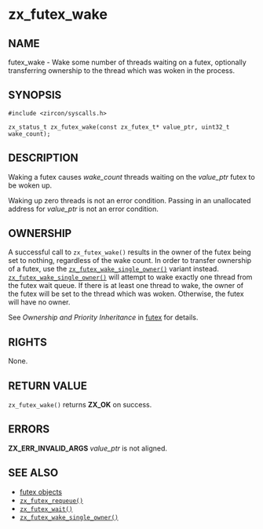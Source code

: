 # zx_futex_wake

## NAME

<!-- Updated by update-docs-from-abigen, do not edit. -->

futex_wake - Wake some number of threads waiting on a futex, optionally transferring ownership to the thread which was woken in the process.

## SYNOPSIS

<!-- Updated by update-docs-from-abigen, do not edit. -->

```
#include <zircon/syscalls.h>

zx_status_t zx_futex_wake(const zx_futex_t* value_ptr, uint32_t wake_count);
```

## DESCRIPTION

Waking a futex causes *wake_count* threads waiting on the *value_ptr*
futex to be woken up.

Waking up zero threads is not an error condition.  Passing in an unallocated
address for *value_ptr* is not an error condition.

## OWNERSHIP

A successful call to `zx_futex_wake()` results in the owner of the futex being
set to nothing, regardless of the wake count.  In order to transfer ownership of
a futex, use the [`zx_futex_wake_single_owner()`] variant instead.
[`zx_futex_wake_single_owner()`] will attempt to wake exactly one thread from the
futex wait queue.  If there is at least one thread to wake, the owner of the
futex will be set to the thread which was woken.  Otherwise, the futex will have
no owner.

See *Ownership and Priority Inheritance* in [futex](../objects/futex.md) for
details.

## RIGHTS

<!-- Updated by update-docs-from-abigen, do not edit. -->

None.

## RETURN VALUE

`zx_futex_wake()` returns **ZX_OK** on success.

## ERRORS

**ZX_ERR_INVALID_ARGS**  *value_ptr* is not aligned.

## SEE ALSO

 - [futex objects](../objects/futex.md)
 - [`zx_futex_requeue()`]
 - [`zx_futex_wait()`]
 - [`zx_futex_wake_single_owner()`]

<!-- References updated by update-docs-from-abigen, do not edit. -->

[`zx_futex_requeue()`]: futex_requeue.md
[`zx_futex_wait()`]: futex_wait.md
[`zx_futex_wake_single_owner()`]: futex_wake_single_owner.md
